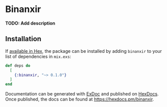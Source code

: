 # Binanxir

**TODO: Add description**

## Installation

If [available in Hex](https://hex.pm/docs/publish), the package can be installed
by adding `binanxir` to your list of dependencies in `mix.exs`:

```elixir
def deps do
  [
    {:binanxir, "~> 0.1.0"}
  ]
end
```

Documentation can be generated with [ExDoc](https://github.com/elixir-lang/ex_doc)
and published on [HexDocs](https://hexdocs.pm). Once published, the docs can
be found at <https://hexdocs.pm/binanxir>.

